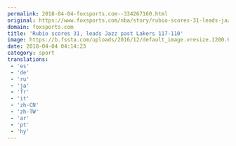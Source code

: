 ```yaml
---
permalink: 2018-04-04-foxsports.com--334267160.html
original: https://www.foxsports.com/nba/story/rubio-scores-31-leads-jazz-past-lakers-117-110-040318
domain: foxsports.com
title: 'Rubio scores 31, leads Jazz past Lakers 117-110'
image: https://b.fssta.com/uploads/2016/12/default_image.vresize.1200.630.high.0.png
date: 2018-04-04 04:14:23
category: sport
translations: 
 - 'es'
 - 'de'
 - 'ru'
 - 'ja'
 - 'fr'
 - 'it'
 - 'zh-CN'
 - 'zh-TW'
 - 'ar'
 - 'pt'
 - 'hy'
---
```


